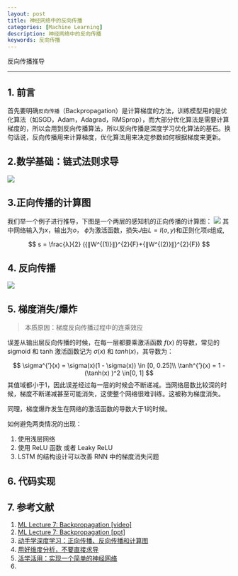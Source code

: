 ```yaml
---
layout: post
title: 神经网络中的反向传播
categories: [Machine Learning]
description: 神经网络中的反向传播
keywords: 反向传播
---
```


反向传播推导

---
## 1. 前言

首先要明确`反向传播`（Backpropagation）是计算梯度的方法，训练模型用的是优化算法（如SGD，Adam，Adagrad，RMSprop），而大部分优化算法是需要计算梯度的，所以会用到反向传播算法，所以反向传播是深度学习优化算法的基石。换句话说，反向传播用来计算梯度，优化算法用来决定参数如何根据梯度来更新。

## 2.数学基础：链式法则求导 

![](https://github.com/desti-nation/desti-nation.github.io/raw/master/images/posts/bp/chainrule.jpg)

## 3.正向传播的计算图 
我们举一个例子进行推导，下图是一个两层的感知机的正向传播的计算图：
![](https://github.com/desti-nation/desti-nation.github.io/raw/master/images/posts/bp/graph.jpg)
其中网络输入为$x$，输出为$o$， $\phi$为激活函数，损失$J$由$L = l(o,y)$和正则化项$s$组成, 



$$
s = \frac{λ}{2} ({∥W^{(1)}∥}^{2}{F}+{∥W^{(2)}∥}^{2}{F})
$$


## 4. 反向传播

![](https://github.com/desti-nation/desti-nation.github.io/raw/master/images/posts/bp/form.jpg)



## 5. 梯度消失/爆炸

> 本质原因：梯度反向传播过程中的连乘效应

误差从输出层反向传播的时候，在每一层都要乘激活函数 $f(x)$ 的导数，常见的 sigmoid 和 tanh 激活函数记为 $\sigma(x)$ 和 $tanh(x)$，其导数为：


$$
\sigma^{’}(x) = \sigma(x)(1 - \sigma(x))  \in [0, 0.25]\\
\tanh^{’}(x) = 1 - (\tanh(x) )^2 \in[0, 1]
$$
其值域都小于1，因此误差经过每一层的时候会不断递减。当网络层数比较深的时候，梯度不断递减甚至可能消失，这使整个网络很难训练。这被称为梯度消失。

同理，梯度爆炸发生在网络的激活函数的导数大于1的时候。

如何避免两类情况的出现：

1. 使用浅层网络
2. 使用 ReLU 函数 或者 Leaky ReLU
3. LSTM 的结构设计可以改善 RNN 中的梯度消失问题

## 6. 代码实现



## 7. 参考文献

1. [ML Lecture 7: Backpropagation [video]](https://www.youtube.com/watch?v=ibJpTrp5mcE)
2. [ML Lecture 7: Backpropagation [ppt]](http://speech.ee.ntu.edu.tw/~tlkagk/courses/ML_2016/Lecture/BP.pdf)
3. [动手学深度学习：正向传播、反向传播和计算图](https://zh.diveintodeeplearning.org/chapter_deep-learning-basics/backprop.html)
4. [用好维度分析，不要直接求导](https://zhuanlan.zhihu.com/p/25202034)
5. [活学活用：实现一个简单的神经网络](https://zhuanlan.zhihu.com/p/31708783)
6. ​







